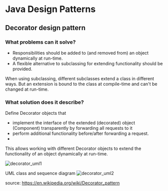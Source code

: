 # Java Design Patterns

## Decorator design pattern

### What problems can it solve?

- Responsibilities should be added to (and removed from) an object dynamically at run-time.
- A flexible alternative to subclassing for extending functionality should be provided.

When using subclassing, different subclasses extend a class in different ways. 
But an extension is bound to the class at compile-time and can't be changed at run-time.

### What solution does it describe?

Define Decorator objects that

- implement the interface of the extended (decorated) object (Component) transparently by forwarding all requests to it
- perform additional functionality before/after forwarding a request.
- 
This allows working with different Decorator objects to extend the functionality of an object dynamically at run-time.

![decorator_uml1](https://upload.wikimedia.org/wikipedia/commons/c/c6/UML2_Decorator_Pattern.png)

UML class and sequence diagram
![decorator_uml2](https://upload.wikimedia.org/wikipedia/commons/8/83/W3sDesign_Decorator_Design_Pattern_UML.jpg)

source: <https://en.wikipedia.org/wiki/Decorator_pattern>